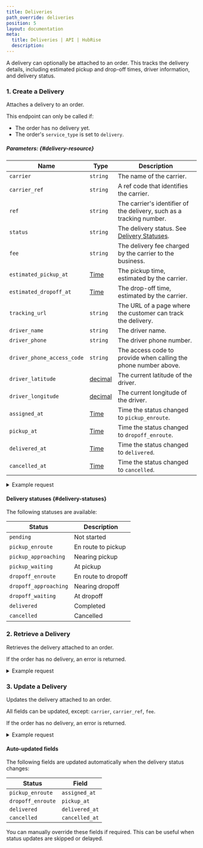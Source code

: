 ```yaml
---
title: Deliveries
path_override: deliveries
position: 5
layout: documentation
meta:
  title: Deliveries | API | HubRise
  description:
---
```


A delivery can optionally be attached to an order. This tracks the delivery details, including estimated pickup and drop-off times, driver information, and delivery status.

### 1. Create a Delivery

Attaches a delivery to an order.

<CallSummaryTable
endpoint="POST /locations/:location_id/orders/:order_id/delivery"
shortEndpoint="POST /location/orders/:order_id/delivery (location only)"
accessLevel="location, account"
/>

This endpoint can only be called if:

- The order has no delivery yet.
- The order's `service_type` is set to `delivery`.

##### Parameters: {#delivery-resource}

| Name                                                 | Type                                                       | Description                                                          |
| ---------------------------------------------------- | ---------------------------------------------------------- | -------------------------------------------------------------------- |
| `carrier`                                            | `string`                                                   | The name of the carrier.                                             |
| `carrier_ref` <Label type="optional" />              | `string`                                                   | A ref code that identifies the carrier.                              |
| `ref` <Label type="optional" />                      | `string`                                                   | The carrier's identifier of the delivery, such as a tracking number. |
| `status`                                             | `string`                                                   | The delivery status. See [Delivery Statuses](#delivery-statuses).    |
| `fee` <Label type="optional" />                      | `string`                                                   | The delivery fee charged by the carrier to the business.             |
| `estimated_pickup_at` <Label type="optional" />      | [Time](/developers/api/general-concepts#dates-and-times)   | The pickup time, estimated by the carrier.                           |
| `estimated_dropoff_at` <Label type="optional" />     | [Time](/developers/api/general-concepts#dates-and-times)   | The drop-off time, estimated by the carrier.                         |
| `tracking_url` <Label type="optional" />             | `string`                                                   | The URL of a page where the customer can track the delivery.         |
| `driver_name` <Label type="optional" />              | `string`                                                   | The driver name.                                                     |
| `driver_phone` <Label type="optional" />             | `string`                                                   | The driver phone number.                                             |
| `driver_phone_access_code` <Label type="optional" /> | `string`                                                   | The access code to provide when calling the phone number above.      |
| `driver_latitude` <Label type="optional" />          | [decimal](/developers/api/general-concepts#decimal-values) | The current latitude of the driver.                                  |
| `driver_longitude` <Label type="optional" />         | [decimal](/developers/api/general-concepts#decimal-values) | The current longitude of the driver.                                 |
| `assigned_at` <Label type="optional" />              | [Time](/developers/api/general-concepts#dates-and-times)   | Time the status changed to `pickup_enroute`.                         |
| `pickup_at` <Label type="optional" />                | [Time](/developers/api/general-concepts#dates-and-times)   | Time the status changed to `dropoff_enroute`.                        |
| `delivered_at` <Label type="optional" />             | [Time](/developers/api/general-concepts#dates-and-times)   | Time the status changed to `delivered`.                              |
| `cancelled_at` <Label type="optional" />             | [Time](/developers/api/general-concepts#dates-and-times)   | Time the status changed to `cancelled`.                              |

<details>

<summary>Example request</summary>

`POST /location/orders/5dpm9/delivery`

```json
{
  "carrier": "UPS",
  "carrier_ref": "ups",
  "ref": "1Z12345E0291980793",
  "status": "pending",
  "fee": "4.50 EUR",
  "estimated_pickup_at": "2023-01-01T12:00:00+01:00",
  "estimated_dropoff_at": "2023-01-01T12:30:00+01:00",
  "tracking_url": "https://www.ups.com/track?tracknum=1Z12345E0291980793",
  "driver_name": "John",
  "driver_phone": "+33612345678",
  "driver_phone_access_code": "1234",
  "driver_latitude": "48.856614",
  "driver_longitude": "2.3522219"
}
```

</details>

#### Delivery statuses {#delivery-statuses}

The following statuses are available:

| Status                | Description         |
| --------------------- | ------------------- |
| `pending`             | Not started         |
| `pickup_enroute`      | En route to pickup  |
| `pickup_approaching`  | Nearing pickup      |
| `pickup_waiting`      | At pickup           |
| `dropoff_enroute`     | En route to dropoff |
| `dropoff_approaching` | Nearing dropoff     |
| `dropoff_waiting`     | At dropoff          |
| `delivered`           | Completed           |
| `cancelled`           | Cancelled           |

### 2. Retrieve a Delivery

Retrieves the delivery attached to an order.

<CallSummaryTable
endpoint="GET /locations/:location_id/orders/:order_id/delivery"
shortEndpoint="GET /location/orders/:order_id/delivery (location only)"
accessLevel="location, account"
/>

If the order has no delivery, an error is returned.

<details>

<summary>Example request</summary>

`GET /location/orders/5dpm9/delivery`

```json
{
  "id": "ez351",
  "order_id": "5dpm9",
  "location_id": "3r4s3-1",
  "carrier": "UPS",
  "carrier_ref": "ups",
  "ref": "1Z12345E0291980793",
  "status": "pickup_waiting",
  "fee": "4.50 EUR",
  "estimated_pickup_at": "2023-01-01T12:17:00+01:00",
  "estimated_dropoff_at": "2023-01-01T12:29:00+01:00",
  "tracking_url": "https://www.ups.com/track?tracknum=1Z12345E0291980793",
  "driver_name": "John",
  "driver_phone": "+33612345678",
  "driver_phone_access_code": "1234",
  "assigned_at": "2023-01-01T12:11:03+01:00",
  "pickup_at": null,
  "delivered_at": null,
  "cancelled_at": null,
  "driver_latitude": "48.856702",
  "driver_longitude": "2.35222"
}
```

</details>

### 3. Update a Delivery

Updates the delivery attached to an order.

<CallSummaryTable
endpoint="PATCH /locations/:location_id/orders/:order_id/delivery"
shortEndpoint="PATCH /location/orders/:order_id/delivery (location only)"
accessLevel="location, account"
/>

All fields can be updated, except: `carrier`, `carrier_ref`, `fee`.

If the order has no delivery, an error is returned.

<details>

<summary>Example request</summary>

`PATCH /location/orders/5dpm9/delivery`

```json
{
  "driver_latitude": "48.856614",
  "driver_longitude": "2.3522219"
}
```

</details>

#### Auto-updated fields

The following fields are updated automatically when the delivery status changes:

| Status            | Field          |
| ----------------- | -------------- |
| `pickup_enroute`  | `assigned_at`  |
| `dropoff_enroute` | `pickup_at`    |
| `delivered`       | `delivered_at` |
| `cancelled`       | `cancelled_at` |

You can manually override these fields if required. This can be useful when status updates are skipped or delayed.

